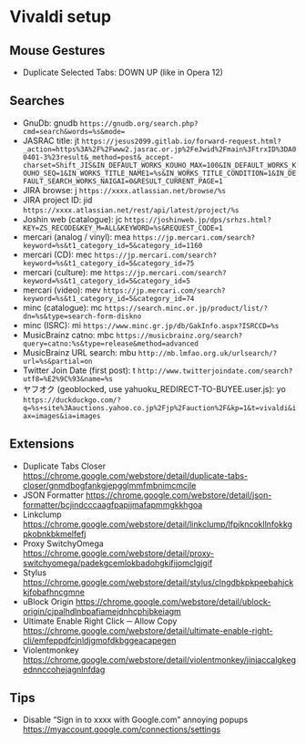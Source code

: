 Vivaldi setup
=============


Mouse Gestures
--------------

- Duplicate Selected Tabs: DOWN UP (like in Opera 12)


Searches
--------

- GnuDb: gnudb `https://gnudb.org/search.php?cmd=search&words=%s&mode=`
- JASRAC title: jt `https://jesus2099.gitlab.io/forward-request.html?_action=https%3A%2F%2Fwww2.jasrac.or.jp%2FeJwid%2Fmain%3FtrxID%3DA00401-3%23result&_method=post&_accept-charset=Shift_JIS&IN_DEFAULT_WORKS_KOUHO_MAX=100&IN_DEFAULT_WORKS_KOUHO_SEQ=1&IN_WORKS_TITLE_NAME1=%s&IN_WORKS_TITLE_CONDITION=1&IN_DEFAULT_SEARCH_WORKS_NAIGAI=0&RESULT_CURRENT_PAGE=1`
- JIRA browse: j `https://xxxx.atlassian.net/browse/%s`
- JIRA project ID: jid `https://xxxx.atlassian.net/rest/api/latest/project/%s`
- Joshin web (catalogue): jc `https://joshinweb.jp/dps/srhzs.html?KEY=ZS_RECODE&KEY_M=ALL&KEYWORD=%s&REQUEST_CODE=1`
- mercari (analog / vinyl): mea `https://jp.mercari.com/search?keyword=%s&t1_category_id=5&category_id=1160`
- mercari (CD): mec `https://jp.mercari.com/search?keyword=%s&t1_category_id=5&category_id=75`
- mercari (culture): me `https://jp.mercari.com/search?keyword=%s&t1_category_id=5&category_id=5`
- mercari (video): mev `https://jp.mercari.com/search?keyword=%s&t1_category_id=5&category_id=74`
- minc (catalogue): mc `https://search.minc.or.jp/product/list/?dn=%s&type=search-form-diskno`
- minc (ISRC): mi `https://www.minc.gr.jp/db/GakInfo.aspx?ISRCCD=%s`
- MusicBrainz catno: mbc `https://musicbrainz.org/search?query=catno:%s&type=release&method=advanced`
- MusicBrainz URL search: mbu `http://mb.lmfao.org.uk/urlsearch/?url=%s&partial=on`
- Twitter Join Date (first post): t `http://www.twitterjoindate.com/search?utf8=%E2%9C%93&name=%s`
- ヤフオク (geoblocked, use yahuoku_REDIRECT-TO-BUYEE.user.js): yo `https://duckduckgo.com/?q=%s+site%3Aauctions.yahoo.co.jp%2Fjp%2Fauction%2F&kp=1&t=vivaldi&iax=images&ia=images`


Extensions
----------

- Duplicate Tabs Closer https://chrome.google.com/webstore/detail/duplicate-tabs-closer/gnmdbogfankgjepgglmmfmbnimcmcjle
- JSON Formatter https://chrome.google.com/webstore/detail/json-formatter/bcjindcccaagfpapjjmafapmmgkkhgoa
- Linkclump https://chrome.google.com/webstore/detail/linkclump/lfpjkncokllnfokkgpkobnkbkmelfefj
- Proxy SwitchyOmega https://chrome.google.com/webstore/detail/proxy-switchyomega/padekgcemlokbadohgkifijomclgjgif
- Stylus https://chrome.google.com/webstore/detail/stylus/clngdbkpkpeebahjckkjfobafhncgmne
- uBlock Origin https://chrome.google.com/webstore/detail/ublock-origin/cjpalhdlnbpafiamejdnhcphjbkeiagm
- Ultimate Enable Right Click ─ Allow Copy https://chrome.google.com/webstore/detail/ultimate-enable-right-cli/emfeppdfcjnldjgmofdkbggeacapegen
- Violentmonkey https://chrome.google.com/webstore/detail/violentmonkey/jinjaccalgkegednnccohejagnlnfdag


Tips
----

- Disable “Sign in to xxxx with Google.com” annoying popups https://myaccount.google.com/connections/settings
